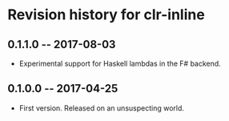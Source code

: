 # Revision history for clr-inline

## 0.1.1.0  -- 2017-08-03
* Experimental support for Haskell lambdas in the F# backend.

## 0.1.0.0  -- 2017-04-25

* First version. Released on an unsuspecting world.
